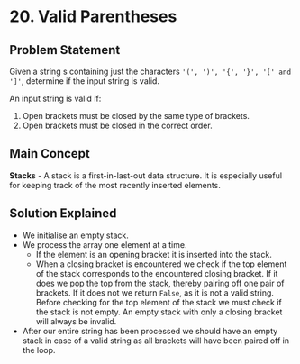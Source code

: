 # 20. Valid Parentheses

## Problem Statement

Given a string s containing just the characters `'(', ')', '{', '}', '[' and ']'`, determine if the input string is valid.

An input string is valid if:

1. Open brackets must be closed by the same type of brackets.
1. Open brackets must be closed in the correct order.

## Main Concept

**Stacks** - A stack is a first-in-last-out data structure. It is especially useful for keeping track of the most recently inserted elements.

## Solution Explained

- We initialise an empty stack.
- We process the array one element at a time.
  - If the element is an opening bracket it is inserted into the stack.
  - When a closing bracket is encountered we check if the top element of the stack corresponds to the encountered closing bracket. If it does we pop the top from the stack, thereby pairing off one pair of brackets. If it does not we return `False`, as it is not a valid string. Before checking for the top element of the stack we must check if the stack is not empty. An empty stack with only a closing bracket will always be invalid.
- After our entire string has been processed we should have an empty stack in case of a valid string as all brackets will have been paired off in the loop.
